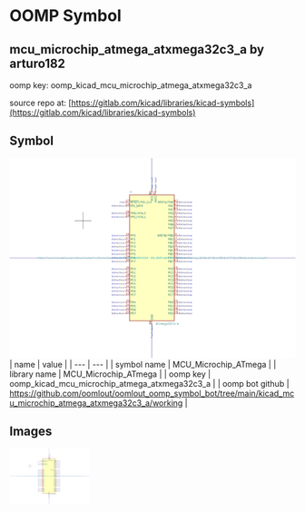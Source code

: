 # OOMP Symbol  
## mcu_microchip_atmega_atxmega32c3_a  by arturo182  
  
oomp key: oomp_kicad_mcu_microchip_atmega_atxmega32c3_a  
  
source repo at: [https://gitlab.com/kicad/libraries/kicad-symbols](https://gitlab.com/kicad/libraries/kicad-symbols)  
## Symbol  
  
[![working.png](working_600.png)](working.png)  
| name | value | 
| --- | --- | 
| symbol name | MCU_Microchip_ATmega | 
| library name | MCU_Microchip_ATmega | 
| oomp key | oomp_kicad_mcu_microchip_atmega_atxmega32c3_a | 
| oomp bot github | https://github.com/oomlout/oomlout_oomp_symbol_bot/tree/main/kicad_mcu_microchip_atmega_atxmega32c3_a/working | 
## Images  
  
[![working.png](working_140.png)](working.png)  
